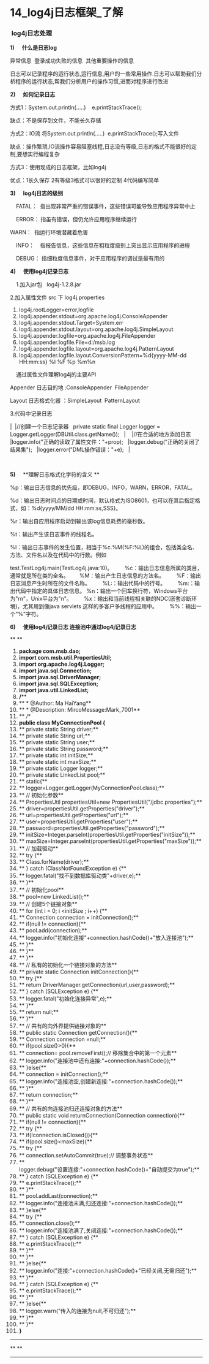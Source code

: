 ﻿
# 14_log4j日志框架_了解

###  log4j日志处理 

**1)**     **什么是日志log** 

异常信息  登录成功失败的信息  其他重要操作的信息 

日志可以记录程序的运行状态,运行信息,用户的一些常用操作.日志可以帮助我们分析程序的运行状态,帮我们分析用户的操作习惯,进而对程序进行改进 

**2)**     **如何记录日志** 

方式1：System.out.println(.....)    e.printStackTrace(); 

缺点：不是保存到文件，不能长久存储 

方式2：IO流 将System.out.println(.....)  e.printStackTrace();写入文件 

缺点：操作繁琐,IO流操作容易阻塞线程,日志没有等级,日志的格式不能很好的定制,要想实行编程复杂 

方式3：使用现成的日志框架，比如log4j 

优点：1长久保存 2有等级3格式可以很好的定制 4代码编写简单 

**3)**     **log4j日志的级别** 

    FATAL：  指出现非常严重的错误事件，这些错误可能导致应用程序异常中止 

    ERROR： 指虽有错误，但仍允许应用程序继续运行 

WARN：  指运行环境潜藏着危害 

    INFO：    指报告信息，这些信息在粗粒度级别上突出显示应用程序的进程 

    DEBUG： 指细粒度信息事件，对于应用程序的调试是最有用的 

**4)**     **使用log4j记录日志** 

    1.加入jar包   log4j-1.2.8.jar 

2.加入属性文件 src 下 log4j.properties 




1.  log4j.rootLogger=error,logfile
2.  log4j.appender.stdout=org.apache.log4j.ConsoleAppender
3.  log4j.appender.stdout.Target=System.err
4.  log4j.appender.stdout.layout=org.apache.log4j.SimpleLayout
5.  log4j.appender.logfile=org.apache.log4j.FileAppender
6.  log4j.appender.logfile.File=d:/msb.log
7.  log4j.appender.logfile.layout=org.apache.log4j.PatternLayout
8.  log4j.appender.logfile.layout.ConversionPattern=%d{yyyy-MM-dd   HH:mm:ss}
    %l %F %p %m%n 




    通过属性文件理解log4j的主要API 

Appender 日志目的地 :ConsoleAppender  FileAppender 

Layout 日志格式化器 ：SimpleLayout  PatternLayout 

3.代码中记录日志   


|                                                                                                                                                                                                                    |//创建一个日志记录器
  private static final Logger logger =   Logger.getLogger(DBUtil.class.getName());                                                                                                                      |                                                                                                                                                                                                                    |//在合适的地方添加日志                                                                                                                                                                                                        |logger.info("正确的读取了属性文件："+prop);                                                                                                                                                                                    |logger.debug("正确的关闭了结果集");                                                                                                                                                                                          |logger.error("DML操作错误："+e);                                                                                                                                                                                         |

  

**5)**     **理解日志格式化字符的含义 **

%p：输出日志信息的优先级，即DEBUG，INFO，WARN，ERROR，FATAL。 

%d：输出日志时间点的日期或时间，默认格式为ISO8601，也可以在其后指定格式，如：%d{yyyy/MM/dd HH:mm:ss,SSS}。 

%r：输出自应用程序启动到输出该log信息耗费的毫秒数。 

%t：输出产生该日志事件的线程名。 

%l：输出日志事件的发生位置，相当于%c.%M(%F:%L)的组合，包括类全名、方法、文件名以及在代码中的行数。例如 

test.TestLog4j.main(TestLog4j.java:10)。
       %c：输出日志信息所属的类目，通常就是所在类的全名。
     
 %M：输出产生日志信息的方法名。
       %F：输出日志消息产生时所在的文件名称。
       %L:：输出代码中的行号。
       %m:：输出代码中指定的具体日志信息。
%n：输出一个回车换行符，Windows平台为"rn"，Unix平台为"n"。
       %x：输出和当前线程相关联的NDC(嵌套诊断环境)，尤其用到像java servlets
这样的多客户多线程的应用中。
       %%：输出一个"%"字符。 

**6)**     **使用log4j记录日志 连接池中通过log4j记录日志** 

**
**

1.  **package com.msb.dao;**
2.  **import com.msb.util.PropertiesUtil;**
3.  **import org.apache.log4j.Logger;**
4.  **import java.sql.Connection;**
5.  **import java.sql.DriverManager;**
6.  **import java.sql.SQLException;**
7.  **import java.util.LinkedList;**
8.  **/****
9.  ** * @Author: Ma HaiYang**
10. ** * @Description: MircoMessage:Mark_7001**
11. ** */**
12. **public class MyConnectionPool {**
13. **    private static String driver;**
14. **    private static String url;**
15. **    private static String user;**
16. **    private static String password;**
17. **    private static int initSize;**
18. **    private static int maxSize;**
19. **    private static Logger logger;**
20. **    private static LinkedList<Connection> pool;**
21. **    static{**
22. **        logger=Logger.getLogger(MyConnectionPool.class);**
23. **        // 初始化参数**
24. **        PropertiesUtil propertiesUtil=new
    PropertiesUtil("/jdbc.properties");**
25. **        driver=propertiesUtil.getProperties("driver");**
26. **        url=propertiesUtil.getProperties("url");**
27. **        user=propertiesUtil.getProperties("user");**
28. **        password=propertiesUtil.getProperties("password");**
29. **        initSize=Integer.parseInt(propertiesUtil.getProperties("initSize"));**
30. **        maxSize=Integer.parseInt(propertiesUtil.getProperties("maxSize"));**
31. **        // 加载驱动**
32. **        try {**
33. **            Class.forName(driver);**
34. **        } catch (ClassNotFoundException e) {**
35. **            logger.fatal("找不到数据库驱动类"+driver,e);**
36. **        }**
37. **        // 初始化pool**
38. **        pool=new LinkedList<Connection>();**
39. **        // 创建5个链接对象**
40. **        for (int i = 0; i <initSize ; i++) {**
41. **            Connection connection = initConnection();**
42. **            if(null != connection){**
43. **                pool.add(connection);**
44. **                logger.info("初始化连接"+connection.hashCode()+"放入连接池");**
45. **            }**
46. **        }**
47. **    }**
48. **    // 私有的初始化一个链接对象的方法**
49. **    private static Connection initConnection(){**
50. **        try {**
51. **            return DriverManager.getConnection(url,user,password);**
52. **        } catch (SQLException e) {**
53. **            logger.fatal("初始化连接异常",e);**
54. **        }**
55. **        return null;**
56. **    }**
57. **    // 共有的向外界提供链接对象的**
58. **    public static Connection getConnection(){**
59. **        Connection connection =null;**
60. **        if(pool.size()>0){**
61. **            connection= pool.removeFirst();// 移除集合中的第一个元素**
62. **            logger.info("连接池中还有连接:"+connection.hashCode());**
63. **        }else{**
64. **            connection = initConnection();**
65. **            logger.info("连接池空,创建新连接:"+connection.hashCode());**
66. **        }**
67. **        return connection;**
68. **    }**
69. **    // 共有的向连接池归还连接对象的方法**
70. **    public static void returnConnection(Connection connection){**
71. **        if(null != connection){**
72. **            try {**
73. **                if(!connection.isClosed()){**
74. **                    if(pool.size()<maxSize){**
75. **                        try {**
76. **                            connection.setAutoCommit(true);// 调整事务状态**
77. **                           
    logger.debug("设置连接:"+connection.hashCode()+"自动提交为true");**
78. **                        } catch (SQLException e) {**
79. **                            e.printStackTrace();**
80. **                        }**
81. **                        pool.addLast(connection);**
82. **                        logger.info("连接池未满,归还连接:"+connection.hashCode());**
83. **                    }else{**
84. **                        try {**
85. **                            connection.close();**
86. **                           logger.info("连接池满了,关闭连接:"+connection.hashCode());**
87. **                        } catch (SQLException e) {**
88. **                            e.printStackTrace();**
89. **                        }**
90. **                    }**
91. **                }else{**
92. **                   logger.info("连接:"+connection.hashCode()+"已经关闭,无需归还");**
93. **                }**
94. **            } catch (SQLException e) {**
95. **                e.printStackTrace();**
96. **            }**
97. **        }else{**
98. **           logger.warn("传入的连接为null,不可归还");**
99. **        }**
100. **    }**
101. **}**

** **

**
**






------------------------------------------------------------

